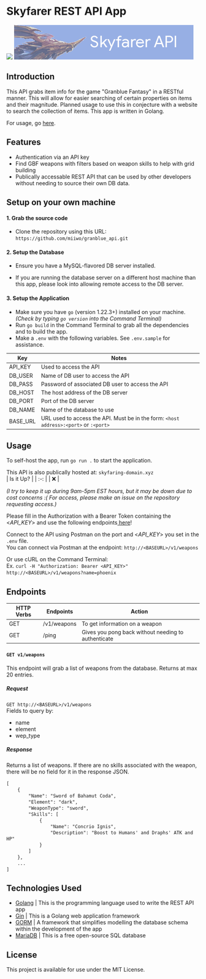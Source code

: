 # Skyfarer REST API App
![](https://img.shields.io/badge/public_API_\@skyfaring--domain\.xyz-offline!-D24939)
![-insert picture here-](SkyfarerAPIBanner.png)

## Introduction
This API grabs item info for the game "Granblue Fantasy" in a RESTful manner. This will allow for easier searching of certain properties on items and their magnitude. Planned usage to use this in conjecture with a website to search the collection of items. This app is written in Golang.

For usage, go [here](#usage).

## Features
- Authentication via an API key
- Find GBF weapons with filters based on weapon skills to help with grid building
- Publically accessable REST API that can be used by other developers without needing to source their own DB data.

## Setup on your own machine
#### 1. Grab the source code
- Clone the repository using this URL: `https://github.com/miiwo/granblue_api.git`

#### 2. Setup the Database 

- Ensure you have a MySQL-flavored DB server installed.

[Setup the database by running: `setup.sql` in the DB server]: #

- If you are running the database server on a different host machine than this app, please look into allowing remote access to the DB server.

#### 3. Setup the Application

- Make sure you have `go` (version 1.22.3+) installed on your machine. *(Check by typing `go version` into the Command Terminal)*  
- Run `go build` in the Command Terminal to grab all the dependencies and to build the app.  
- Make a `.env` with the following variables. See `.env.sample` for assistance.

| Key       | Notes                                                                                 |
| ---       | ---                                                                                   |
| API_KEY   | Used to access the API                                                                |
| DB_USER   | Name of DB user to access the API                                                     |
| DB_PASS   | Password of associated DB user to access the API                                      |
| DB_HOST   | The host address of the DB server                                                     |
| DB_PORT   | Port of the DB server                                                                 |
| DB_NAME   | Name of the database to use                                                           |
| BASE_URL  | URL used to access the API. Must be in the form: `<host address>:<port>` or `:<port>` |


## Usage
To self-host the app, run `go run .` to start the application.

This API is also publically hosted at: `skyfaring-domain.xyz`  
| Is it Up? |
| :-:       |
| :x:       | 

*(I try to keep it up during 9am-5pm EST hours, but it may be down due to cost concerns :( For access, please make an issue on the repository requesting access.)*  

Please fill in the Authorization with a Bearer Token containing the <*API_KEY*> and use the following endpoints[ here](#endpoints)!

Connect to the API using Postman on the port and <*API_KEY*> you set in the `.env` file.  
You can connect via Postman at the endpoint: `http://<BASEURL>/v1/weapons`

Or use cURL on the Command Terminal:  
Ex. `curl -H "Authorization: Bearer <API_KEY>" http://<BASEURL>/v1/weapons?name=phoenix `

## Endpoints

| HTTP Verbs | Endpoints | Action |
| --- | --- | --- |
| GET | /v1/weapons | To get information on a weapon                        |
| GET | /ping       | Gives you pong back without needing to authenticate   |

[| GET | /v1/characters | To get information on a character |]: #

#### `GET v1/weapons`
This endpoint will grab a list of weapons from the database. Returns at max 20 entries.

##### Request
`GET http://<BASEURL>/v1/weapons`  
Fields to query by:
- name
- element
- wep_type

##### Response
Returns a list of weapons. If there are no skills associated with the weapon, there will be no field for it in the response JSON.
```
[
    {
        "Name": "Sword of Bahamut Coda",
        "Element": "dark",
        "WeaponType": "sword",
        "Skills": [
            {
                "Name": "Concrio Ignis",
                "Description": "Boost to Humans' and Draphs' ATK and HP"
            }
        ]
    },
    ...
]
```

## Technologies Used
- [Golang]() | This is the programming language used to write the REST API app
- [Gin]() | This is a Golang web application framework
- [GORM]() | A framework that simplifies modelling the database schema within the development of the app
- [MariaDB]() | This is a free open-source SQL database

## License
This project is available for use under the MIT License.
